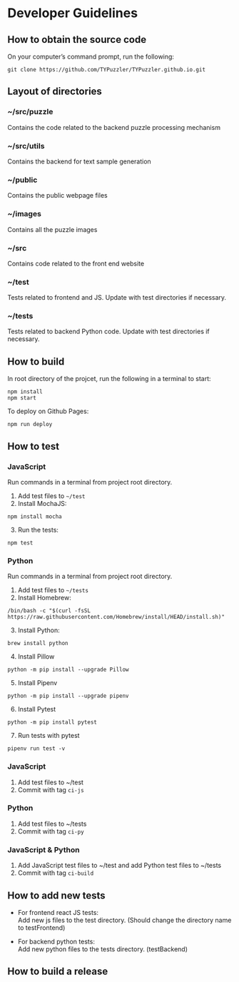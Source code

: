 # Developer Guidelines

## How to obtain the source code

On your computer’s command prompt, run the following:
```
git clone https://github.com/TYPuzzler/TYPuzzler.github.io.git
```

## Layout of directories
### \~/src/puzzle
Contains the code related to the backend puzzle processing mechanism

### \~/src/utils
Contains the backend for text sample generation

### \~/public
Contains the public webpage files

### \~/images
Contains all the puzzle images

### \~/src
Contains code related to the front end website

### \~/test
Tests related to frontend and JS.
Update with test directories if necessary.

### \~/tests
Tests related to backend Python code.
Update with test directories if necessary.

## How to build
In root directory of the projcet, run the following in a terminal to start:
```
npm install
npm start
```

To deploy on Github Pages:

```
npm run deploy
```

## How to test
### JavaScript
Run commands in a terminal from project root directory.
1. Add test files to `~/test`
2. Install MochaJS:
```
npm install mocha
```
3. Run the tests:
```
npm test
```
### Python
Run commands in a terminal from project root directory.
1. Add test files to `~/tests`
2. Install Homebrew:
```
/bin/bash -c "$(curl -fsSL https://raw.githubusercontent.com/Homebrew/install/HEAD/install.sh)"
```
3. Install Python:
```
brew install python
```
4. Install Pillow
```
python -m pip install --upgrade Pillow
```
5. Install Pipenv
```
python -m pip install --upgrade pipenv
```
6. Install Pytest
```
python -m pip install pytest
```
7. Run tests with pytest
```
pipenv run test -v
```
### JavaScript
1. Add test files to ~/test
2. Commit with tag `ci-js`
### Python
1. Add test files to ~/tests
2. Commit with tag `ci-py`
### JavaScript & Python
1. Add JavaScript test files to ~/test and add Python test files to ~/tests
2. Commit with tag `ci-build`

## How to add new tests

- For frontend react JS tests:  
Add new js files to the test directory. (Should change the directory name to testFrontend)

- For backend python tests:  
Add new python files to the tests directory. (testBackend)

## How to build a release

